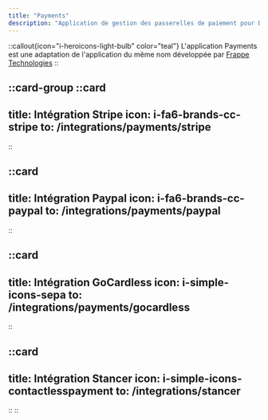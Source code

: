 ```yaml
---
title: "Payments"
description: "Application de gestion des passerelles de paiement pour Dodock et Dokos"
---
```


::callout{icon="i-heroicons-light-bulb" color="teal"}
L'application Payments est une adaptation de l'application du même nom développée par <a href="https://github.com/frappe/payments" target="_blank">Frappe Technologies</a>
::

::card-group
  ::card
  ---
  title: Intégration Stripe
  icon: i-fa6-brands-cc-stripe
  to: /integrations/payments/stripe
  ---
  ::

  ::card
  ---
  title: Intégration Paypal
  icon: i-fa6-brands-cc-paypal
  to: /integrations/payments/paypal
  ---
  ::

  ::card
  ---
  title: Intégration GoCardless
  icon: i-simple-icons-sepa
  to: /integrations/payments/gocardless
  ---
  ::

  ::card
  ---
  title: Intégration Stancer
  icon: i-simple-icons-contactlesspayment
  to: /integrations/stancer
  ---
  ::
::